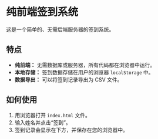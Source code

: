 # 纯前端签到系统

这是一个简单的、无需后端服务器的签到系统。

## 特点

- **纯前端：** 无需数据库或服务器，所有代码都在浏览器中运行。
- **本地存储：** 签到数据存储在用户的浏览器 `localStorage` 中。
- **数据导出：** 可以将签到记录导出为 CSV 文件。

## 如何使用

1.  用浏览器打开 `index.html` 文件。
2.  输入姓名并点击“签到”。
3.  签到记录会显示在下方，并保存在您的浏览器中。
